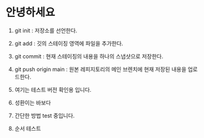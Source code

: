 # 안녕하세요

1. git  init : 저장소를 선언한다.
2. git add : 깃의 스테이징 영역에 파일을 추가한다.
3. git commit :  현재 스테이징의 내용을 하나의 스냅샷으로 저장한다.
4.  git push origin main : 원본 레피지토리의 메인 브렌치에 현재 저장된 내용을 업로드한다.

5. 여기는 테스트 버전 확인용 입니다.
6. 성환이는 바보다
7. 간단한 방법 test 중입니다.
8. 순서 테스트
